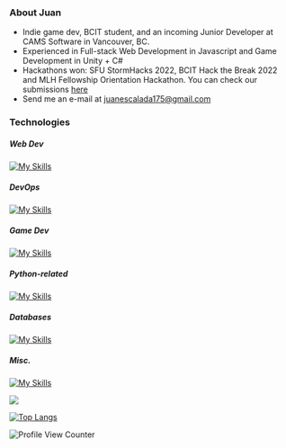 ### About Juan

- Indie game dev, BCIT student, and an incoming Junior Developer at CAMS Software in Vancouver, BC.
- Experienced in Full-stack Web Development in Javascript and Game Development in Unity + C#
- Hackathons won: SFU StormHacks 2022, BCIT Hack the Break 2022 and MLH Fellowship Orientation Hackathon. You can check our submissions [here](https://devpost.com/jescalada)
- Send me an e-mail at [juanescalada175@gmail.com](mailto:juanescalada175@gmail.com)

### Technologies
##### Web Dev  
[![My Skills](https://skillicons.dev/icons?i=vue,js,nodejs,express,jquery,bootstrap)](https://skillicons.dev)
##### DevOps  
[![My Skills](https://skillicons.dev/icons?i=docker,aws,gcp,nginx)](https://skillicons.dev)
##### Game Dev  
[![My Skills](https://skillicons.dev/icons?i=unity,cs,visualstudio)](https://skillicons.dev)
##### Python-related  
[![My Skills](https://skillicons.dev/icons?i=py,flask,django,bots)](https://skillicons.dev)
##### Databases  
[![My Skills](https://skillicons.dev/icons?i=mysql,mongodb)](https://skillicons.dev)
##### Misc.  
[![My Skills](https://skillicons.dev/icons?i=git,github,bash,heroku,raspberrypi)](https://skillicons.dev)

<img src="https://github-readme-stats.vercel.app/api?username=jescalada&theme=synthwave&count_private=true&show_icons=true">

[![Top Langs](https://github-readme-stats.vercel.app/api/top-langs/?username=jescalada&hide=html,css&theme=radical&langs_count=8&layout=compact)](https://github.com/anuraghazra/github-readme-stats)

![Profile View Counter](https://komarev.com/ghpvc/?username=jescalada)
